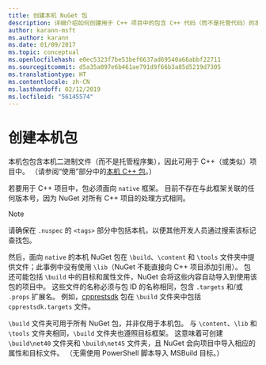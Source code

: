 ```yaml
---
title: 创建本机 NuGet 包
description: 详细介绍如何创建用于 C++ 项目中的包含 C++ 代码（而不是托管代码）的本机 NuGet 包。
author: karann-msft
ms.author: karann
ms.date: 01/09/2017
ms.topic: conceptual
ms.openlocfilehash: e0ec5323f7be53bef6637ad69540a66abbf22711
ms.sourcegitcommit: d5a35a097e6b461ae791d9f66b3a85d5219d7305
ms.translationtype: HT
ms.contentlocale: zh-CN
ms.lasthandoff: 02/12/2019
ms.locfileid: "56145574"
---
```

# <a name="creating-native-packages"></a>创建本机包

本机包包含本机二进制文件（而不是托管程序集），因此可用于 C++（或类似）项目中。 （请参阅“使用”部分中的[本机 C++ 包](../consume-packages/finding-and-choosing-packages.md#native-c-packages)。）

若要用于 C++ 项目中，包必须面向 `native` 框架。 目前不存在与此框架关联的任何版本号，因为 NuGet 对所有 C++ 项目的处理方式相同。

> [!Note]
> 请确保在 `.nuspec` 的 `<tags>` 部分中包括本机，以便其他开发人员通过搜索该标记查找包。

然后，面向 `native` 的本机 NuGet 包在 `\build`、`\content` 和 `\tools` 文件夹中提供文件；此事例中没有使用 `\lib`（NuGet 不能直接向 C++ 项目添加引用）。 包还可能包括 `\build` 中的目标和属性文件，NuGet 会将这些内容自动导入到使用该包的项目中。 这些文件的名称必须与包 ID 的名称相同，包含 `.targets` 和/或 `.props` 扩展名。 例如，[cpprestsdk](https://nuget.org/packages/cpprestsdk/) 包在 `\build` 文件夹中包括 `cpprestsdk.targets` 文件。

`\build` 文件夹可用于所有 NuGet 包，并非仅用于本机包。 与 `\content`、`\lib` 和 `\tools` 文件夹相同，`\build` 文件夹也遵照目标框架。 这意味着可创建 `\build\net40` 文件夹和 `\build\net45` 文件夹，且 NuGet 会向项目中导入相应的属性和目标文件。 （无需使用 PowerShell 脚本导入 MSBuild 目标。）
